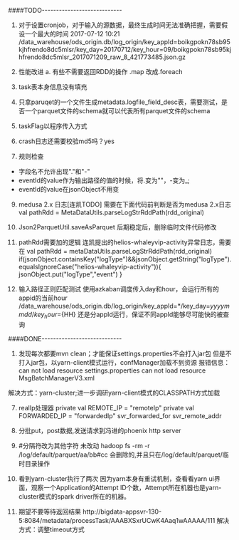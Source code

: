 

####TODO----------------------------

1. 对于设置cronjob，对于输入的源数据，最终生成时间无法准确把握，需要假设一个最大的时间
 2017-07-12 10:21 /data_warehouse/ods_origin.db/log_origin/key_appId=boikgpokn78sb95kjhfrendo8dc5mlsr/key_day=20170712/key_hour=09/boikgpokn78sb95kjhfrendo8dc5mlsr_2017071209_raw_8_421773485.json.gz

2. 性能改进
a. 有些不需要返回RDD的操作
.map 改成.foreach

3. task表本身信息没有填充

4. 只拿paruqet的一个文件生成metadata.logfile_field_desc表，需要测试，是否一个parquet文件的schema就可以代表所有parquet文件的schema

5. taskFlag以程序传入方式

6. crash日志还需要校验md5吗？yes

8. 规则检查
* 字段名不允许出现"."和"-"
* eventId的value作为输出路径的值的时候，将.变为""，-变为_;
* eventId的value在jsonObject不用变

9. medusa 2.x 日志[连凯TODO]
需要在下面代码前判断是否为medusa 2.x日志
 val pathRdd = MetaDataUtils.parseLogStrRddPath(rdd_original)

11. Json2ParquetUtil.saveAsParquet 后期稳定后，删除临时文件代码修改

17. pathRdd需要加的逻辑
连凯提出的helios-whaleyvip-activity异常日志，需要在
val pathRdd = metaDataUtils.parseLogStrRddPath(rdd_original)
if(jsonObject.containsKey("logType")&&jsonObject.getString("logType").equalsIgnoreCase("helios-whaleyvip-activity")){
        jsonObject.put("logType","event")
      }

12. 输入路径正则匹配测试
 使用azkaban调度传入day和hour，会运行所有的appid的当前hour
 /data_warehouse/ods_origin.db/log_origin/key_appId=*/key_day=${yyyymmdd}/key_hour=${HH}
 还是分appId运行，保证不同appId能够尽可能快的被查询
 
 

####DONE----------------------------
1. 发现每次都要mvn clean；才能保证settings.properties不会打入jar包
  但是不打入jar包，以yarn-client模式运行，confManager加载不到资源
报错信息：
can not load resource settings.properties
can not load resource MsgBatchManagerV3.xml

解决方式：yarn-cluster;进一步调研yarn-client模式的CLASSPATH方式加载

7. realIp处理器
  private val REMOTE_IP = "remoteIp"
  private val FORWARDED_IP = "forwardedIp"
  svr_forwarded_for
  svr_remote_addr

13. 分批put，post数据,发送请求到冯进的phoenix http server

14. #分隔符改为其他字符
未改动
hadoop fs -rm -r /log/default/parquet/aa/bb#cc 会删除的,并且只在/log/default/parquet/临时目录操作

15. 看到yarn-cluster执行了两次
    因为yarn本身有重试机制，查看看yarn ui界面，观察一个Application的Attempt ID个数，Attempt所在机器也是yarn-cluster模式的spark driver所在的机器。

16. 期望不要等待返回结果
http://bigdata-appsvr-130-5:8084/metadata/processTask/AAABXSxrUCwK4Aaq1wAAAAA/111
解决方式：调整timeout方式


